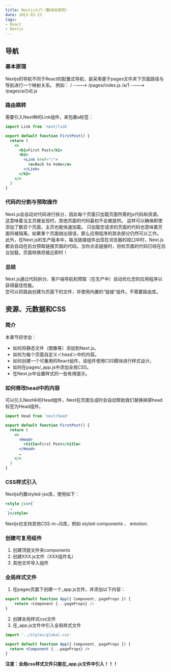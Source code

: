```yaml
---
title: Nextjs入门（翻译自官网）
date: 2023-03-23
tags:
- React
- Nextjs
---
```


## 导航
### 基本原理
Nextjs的导航不同于React的配置式导航，是采用基于pages文件夹下页面路径与导航进行一个映射关系。
例如：
/ ----> /pages/index.js
/a/1 ----> /pages/a/[id].js
### 路由跳转
需要引入Next种的Link组件，来包裹a标签：
```jsx
import Link from 'next/link'

export default function FirstPost() {
  return (
    <>
      <h1>First Post</h1>
      <h2>
        <Link href="/">
          <a>Back to home</a>
        </Link>
      </h2>
    </>
  )
}
```
### 代码的分割与预取操作
Next.js会自动对代码进行拆分，因此每个页面只加载页面所需的js代码和资源。这意味着当主页被呈现时，其他页面的代码最初不会被提供。
这样可以确保即使添加了数百个页面，主页也能快速加载。
只加载您请求的页面的代码也意味着页面将被隔离。如果某个页面抛出错误，那么应用程序的其余部分仍然可以工作。
此外，在Next.js的生产版本中，每当链接组件出现在浏览器的视口中时，Next.js都会自动在后台预取链接页面的代码。当你点击链接时，目标页面的代码已经在后台加载，页面转换将接近即时！

### 总结
Next.js通过代码拆分、客户端导航和预取（在生产中）自动优化您的应用程序以获得最佳性能。    
您可以将路由创建为页面下的文件，并使用内置的“链接”组件。不需要路由库。

## 资源、元数据和CSS
### 简介
本章节将学会：
- 如何将静态文件（图像等）添加到Next.js。
- 如何为每个页面自定义＜head＞中的内容。
- 如何创建一个可重用的React组件，该组件使用CSS模块进行样式设计。
- 如何在pages/_app.js中添加全局CSS。
- 在Next.js中设置样式的一些有用提示。

### 如何修改head中的内容
可以引入Next中的Head组件，Next在页面生成时会自动帮助我们替换掉原head标签为Head组件。
```jsx
import Head from 'next/head'

export default function FirstPost() {
  return (
    <>
      <Head>
        <title>First Post</title>
      </Head>
      …
    </>
  )
}
```

### CSS样式引入
Nextjs内置styled-jsx库，使用如下：
```jsx
<style jsx>{`
  …
`}</style>
```
Nextjs也支持其他CSS-in-JS库，例如 styled-components 、 emotion.

### 创建可复用组件
1. 创建顶层文件夹components
2. 创建XXX.js文件（XXX组件名）
3. 其他文件导入组件

### 全局样式文件
1. 在pages页面下创建一个_app.js文件，并添加以下内容：
```js
export default function App({ Component, pageProps }) {
    return <Component {...pageProps} />
}
```
2. 创建全局样式css文件
3. 在_app.js文件中引入全局样式文件
```jsx
import '../styles/global.css'

export default function App({ Component, pageProps }) {
  return <Component {...pageProps} />
}
```
**注意：全局css样式文件只能在_app.js文件中引入！！！**
